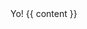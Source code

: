 <!doctype html>
<html>
  <head>
    <meta charset="utf-8">
    <title>{{ page.title }}</title>
  </head>
  <body>
  Yo!
    {{ content }}
  </body>
</html>
